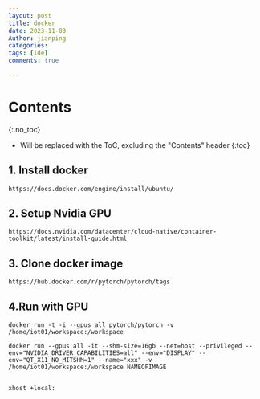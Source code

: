 ```yaml
---
layout: post
title: docker 
date: 2023-11-03
Author: jianping
categories: 
tags: [ide]
comments: true

---
```


# Contents

{:.no_toc}

* Will be replaced with the ToC, excluding the "Contents" header
{:toc}


## 1. Install docker
```
https://docs.docker.com/engine/install/ubuntu/
```

## 2. Setup Nvidia GPU

```
https://docs.nvidia.com/datacenter/cloud-native/container-toolkit/latest/install-guide.html
```

## 3. Clone docker image
```
https://hub.docker.com/r/pytorch/pytorch/tags

```

## 4.Run with GPU
```
docker run -t -i --gpus all pytorch/pytorch -v /home/iot01/workspace:/workspace

docker run --gpus all -it --shm-size=16gb --net=host --privileged --env="NVIDIA_DRIVER_CAPABILITIES=all" --env="DISPLAY" --env="QT_X11_NO_MITSHM=1" --name="xxx" -v /home/iot01/workspace:/workspace NAMEOFIMAGE


xhost +local:
```

